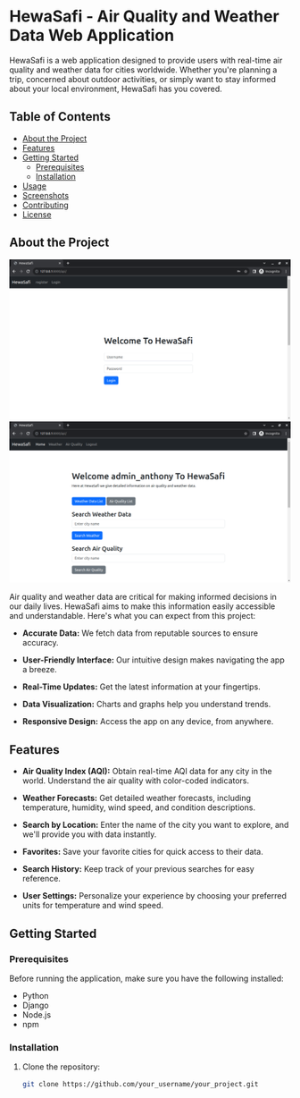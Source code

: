 # HewaSafi - Air Quality and Weather Data Web Application

HewaSafi is a web application designed to provide users with real-time air quality and weather data for cities worldwide. Whether you're planning a trip, concerned about outdoor activities, or simply want to stay informed about your local environment, HewaSafi has you covered.

## Table of Contents

- [About the Project](#about-the-project)
- [Features](#features)
- [Getting Started](#getting-started)
  - [Prerequisites](#prerequisites)
  - [Installation](#installation)
- [Usage](#usage)
- [Screenshots](#screenshots)
- [Contributing](#contributing)
- [License](#license)

## About the Project
![Screenshot](screenshots/s1.png)
![Screenshot](screenshots/s2.png)


Air quality and weather data are critical for making informed decisions in our daily lives. HewaSafi aims to make this information easily accessible and understandable. Here's what you can expect from this project:

- **Accurate Data:** We fetch data from reputable sources to ensure accuracy.

- **User-Friendly Interface:** Our intuitive design makes navigating the app a breeze.

- **Real-Time Updates:** Get the latest information at your fingertips.

- **Data Visualization:** Charts and graphs help you understand trends.

- **Responsive Design:** Access the app on any device, from anywhere.

## Features

- **Air Quality Index (AQI):** Obtain real-time AQI data for any city in the world. Understand the air quality with color-coded indicators.

- **Weather Forecasts:** Get detailed weather forecasts, including temperature, humidity, wind speed, and condition descriptions.

- **Search by Location:** Enter the name of the city you want to explore, and we'll provide you with data instantly.

- **Favorites:** Save your favorite cities for quick access to their data.

- **Search History:** Keep track of your previous searches for easy reference.

- **User Settings:** Personalize your experience by choosing your preferred units for temperature and wind speed.

## Getting Started

### Prerequisites

Before running the application, make sure you have the following installed:

- Python
- Django
- Node.js
- npm

### Installation

1. Clone the repository:
   ```sh
   git clone https://github.com/your_username/your_project.git
